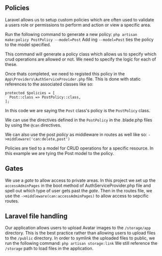 ## Policies
Laravel allows us to setup custom policies which are often used to validate a users role or permissions to perform and action or view a specific area.

Run the following command to generate a new policy:
`php artisan make:policy PostPolicy --model=Post`
Add ing `--model=Post` ties the policy to the model specified.

This command will generate a policy class which allows us to specify which crud operations are allowed or not. We need to specify the logic for each of these.

Once thats completed, we need to registed this policy in the `App\Providers\AuthServiceProvider.php` file. This is done with static references to the associated classes like so:

```
protected $policies = [
  Post::class => PostPolicy::class,
];
```

In this code we are saying the `Post` class's policy is the `PostPolicy` class.

We can use the directives defined in the `PostPolicy` in the .blade.php files by using the `@can` directives.

We can also use the post *policy* as middleware in routes as well like so:
`->middleware('can:delete,post')`

Policies are tied to a model for CRUD operations for a specific resource. In this example we are tying the Post model to the policy.

## Gates
We use a *gate* to allow access to private areas. In this project we set up the `accessAdminPages` in the boot method of AuthServiceProvider.php file and spell out which type of user gets past the *gate*.
Then in the routes file, we use the `->middleware(can:accessAdminPages)` to allow access to sepcific routes.

## Laravel file handling
Our application allows users to upload Avatar images to the `/storage/app` directory. This is the best practice rather than allowing users to upload files to the `/public` directory.
In order to symlink the uploaded files to public, we run the following command:
`php artisan storage:link`
We still reference the `/storage` path to load files in the application.
